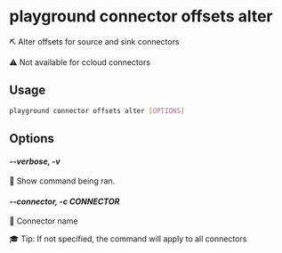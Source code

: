 # playground connector offsets alter

⛏️ Alter offsets for source and sink connectors  
  
⚠️ Not available for ccloud connectors  


## Usage

```bash
playground connector offsets alter [OPTIONS]
```

## Options

#### *--verbose, -v*

🐞 Show command being ran.

#### *--connector, -c CONNECTOR*

🔗 Connector name  
  
🎓 Tip: If not specified, the command will apply to all connectors


